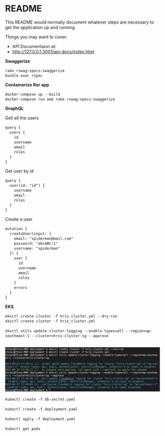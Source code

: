 # README

This README would normally document whatever steps are necessary to get the
application up and running.

Things you may want to cover:

- API Documentaion at:
- http://127.0.0.1:3001/api-docs/index.html

**Swaggerize**
```
rake rswag:specs:swaggerize
bundle exec rspec
```

**Containerize Ror app**
```
docker-compose up --build
docker-compose run web rake rswag:specs:swaggerize
```

**GraphQL**

Gell all the users
```
query {
  users {
    id
    username
    email
    roles
  }
}

```

Get user by id
```
query {
  user(id: "id") {
    username
    email
    roles
  }
}
```

Create a user
```
mutation {
  createUser(input: {
    email: "spiderman@mail.com"
    password: "abcABC!1"
    username: "spiderman"
  }) {
    user {
      id
      username
      email
      roles
    }
    errors
  }
}
```

**EKS**
```
eksctl create cluster -f hris_cluster.yml --dry-run
eksctl create cluster -f hris_cluster.yml

eksctl utils update-cluster-logging --enable-types=all --region=ap-southeast-1 --cluster=hris-cluster-sg --approve


```

![Alt text](<Screenshot 2023-09-23 at 5.41.20 PM.png>)

```
kubectl create -f db-secret.yaml

kubectl create -f deployment.yaml

kubectl apply -f deployment.yaml

kubectl get pods

```